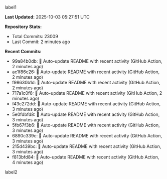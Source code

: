 
label1 
<!-- ACTIVITY_START -->
**Last Updated:** 2025-10-03 05:27:51 UTC

**Repository Stats:**
- Total Commits: 23009
- Last Commit: 2 minutes ago

**Recent Commits:**
- 99a84b0db: 🤖 Auto-update README with recent activity (GitHub Action, 2 minutes ago)
- ac1f86c26: 🤖 Auto-update README with recent activity (GitHub Action, 2 minutes ago)
- f98630b1d: 🤖 Auto-update README with recent activity (GitHub Action, 2 minutes ago)
- 717a1c0f6: 🤖 Auto-update README with recent activity (GitHub Action, 2 minutes ago)
- f43c272dd: 🤖 Auto-update README with recent activity (GitHub Action, 3 minutes ago)
- 5e0fdbfd8: 🤖 Auto-update README with recent activity (GitHub Action, 3 minutes ago)
- 5fb67f3b6: 🤖 Auto-update README with recent activity (GitHub Action, 3 minutes ago)
- 6890c339c: 🤖 Auto-update README with recent activity (GitHub Action, 3 minutes ago)
- 215d439bc: 🤖 Auto-update README with recent activity (GitHub Action, 3 minutes ago)
- f813bfd84: 🤖 Auto-update README with recent activity (GitHub Action, 4 minutes ago)
<!-- ACTIVITY_END -->

label2
